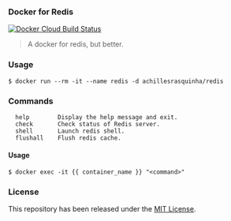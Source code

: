 ### Docker for Redis

[![Docker Cloud Build Status](https://img.shields.io/docker/cloud/build/achillesrasquinha/redis.svg)](https://hub.docker.com/r/achillesrasquinha/redis)

> A docker for redis, but better.

### Usage

```shell
$ docker run --rm -it --name redis -d achillesrasquinha/redis
```

### Commands

```
  help        Display the help message and exit.
  check       Check status of Redis server.
  shell       Launch redis shell.
  flushall    Flush redis cache.
```

#### Usage

```shell
$ docker exec -it {{ container_name }} "<command>"
```

### License

This repository has been released under the [MIT License](LICENSE).